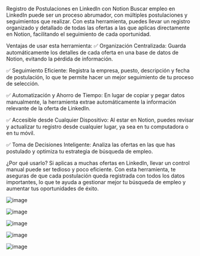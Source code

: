 Registro de Postulaciones en LinkedIn con Notion
Buscar empleo en LinkedIn puede ser un proceso abrumador, con múltiples postulaciones y seguimientos que realizar. 
Con esta herramienta, puedes llevar un registro organizado 
y detallado de todas las ofertas a las que aplicas directamente en Notion, 
facilitando el seguimiento de cada oportunidad.

Ventajas de usar esta herramienta:
✅ Organización Centralizada: Guarda automáticamente los detalles de cada oferta en una base de datos de Notion, evitando la pérdida de información.

✅ Seguimiento Eficiente: Registra la empresa, puesto, descripción y fecha de postulación, lo que te permite hacer un mejor seguimiento de tu proceso de selección.

✅ Automatización y Ahorro de Tiempo: En lugar de copiar y pegar datos manualmente, la herramienta extrae automáticamente la información relevante de la oferta de LinkedIn.

✅ Accesible desde Cualquier Dispositivo: Al estar en Notion, puedes revisar y actualizar tu registro desde cualquier lugar, ya sea en tu computadora o en tu móvil.

✅ Toma de Decisiones Inteligente: Analiza las ofertas en las que has postulado y optimiza tu estrategia de búsqueda de empleo.

¿Por qué usarlo?
Si aplicas a muchas ofertas en LinkedIn, llevar un control manual puede ser tedioso y poco eficiente. Con esta herramienta, 
te aseguras de que cada postulación queda registrada con todos los datos importantes, lo que te ayuda a gestionar 
mejor tu búsqueda de empleo y aumentar tus oportunidades de éxito.


![image](https://github.com/user-attachments/assets/52240440-b29b-4bc6-ade1-3b21cb9b04c6)

![image](https://github.com/user-attachments/assets/a03f9209-6996-4dfd-a6da-525e0dca7ddd)

![image](https://github.com/user-attachments/assets/53c0a9ef-5904-4963-96ce-65b35e7aa488)

![image](https://github.com/user-attachments/assets/62767892-a1fc-4bff-91d9-db063d539372)

![image](https://github.com/user-attachments/assets/9f2a52b1-3679-4d8e-ac55-2e9e3fc55220)



